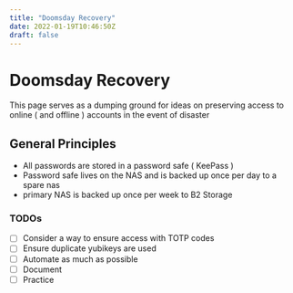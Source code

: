 ```yaml
---
title: "Doomsday Recovery"
date: 2022-01-19T10:46:50Z
draft: false
---
```


# Doomsday Recovery

This page serves as a dumping ground for ideas on preserving access to online ( and offline ) accounts in the event of disaster

## General Principles

* All passwords are stored in a password safe ( KeePass )
* Password safe lives on the NAS and is backed up once per day to a spare nas
* primary NAS is backed up once per week to B2 Storage


### TODOs

- [ ] Consider a way to ensure access with TOTP codes
- [ ] Ensure duplicate yubikeys are used
- [ ] Automate as much as possible
- [ ] Document
- [ ] Practice
